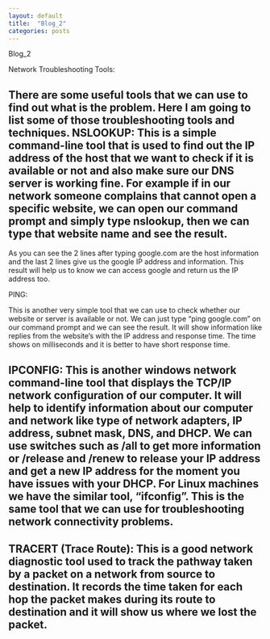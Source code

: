 ```yaml
---
layout: default
title:  "Blog_2"
categories: posts
---
```


Blog_2



Network Troubleshooting Tools:


There are some useful tools that we can use to find out what is the problem. Here I am going to list some of those troubleshooting tools and techniques.
NSLOOKUP:
This is a simple command-line tool that is used to find out the IP address of the host that we want to check if it is available or not and also make sure our DNS server is working fine. For example if in our network someone complains that cannot open a specific website, we can open our command prompt and simply type nslookup, then we can type that website name and see the result. 
-----

As you can see the 2 lines after typing google.com are the host information and the last 2 lines give us the google IP address and information. This result will help us to know we can access google and return us the IP address too. 

PING:

This is another very simple tool that we can use to check whether our website or server is available or not. We can just type “ping google.com” on our command prompt and we can see the result. It will show information like replies from the website’s with the IP address and response time. The time shows on milliseconds and it is better to have short response time. 

IPCONFIG:
 This is another windows network command-line tool that displays the TCP/IP network configuration of our computer. It will help to identify information about our computer and network like type of network adapters, IP address, subnet mask, DNS, and DHCP.
We can use switches such as /all to get more information or /release and /renew to release your IP address and get a new IP address for the moment you have issues with your DHCP.
For Linux machines we have the similar tool, “ifconfig”. This is the same tool that we can use for troubleshooting network connectivity problems. 
---

TRACERT (Trace Route):
This is a good network diagnostic tool used to track the pathway taken by a packet on a network from source to destination. It records the time taken for each hop the packet makes during its route to destination and it will show us where we lost the packet.
---
